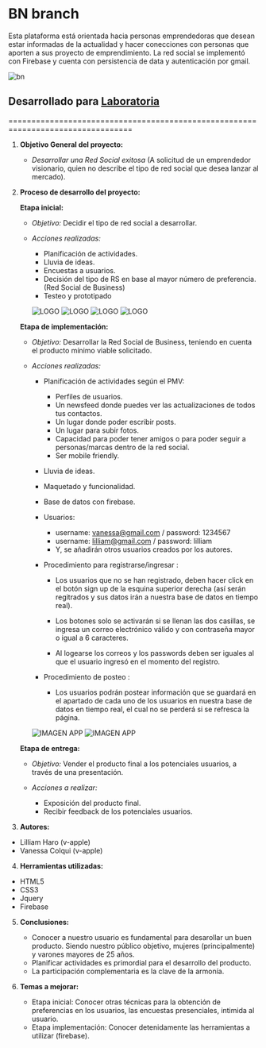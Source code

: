 # BN branch

Esta plataforma está orientada hacia personas emprendedoras que desean estar informadas de la actualidad y hacer conecciones con personas que aporten a sus proyecto de emprendimiento. La red social se implementó con Firebase y cuenta con persistencia de data y autenticación por gmail.

![bn](https://user-images.githubusercontent.com/32288575/36438568-57574ee8-1638-11e8-9d58-c24f67a5b4bf.png)

## Desarrollado para [Laboratoria](http://laboratoria.la)

=================================================================================

1. **Objetivo General del proyecto:**
   - *Desarrollar una Red Social exitosa* (A solicitud de un emprendedor visionario, quien no describe el tipo de red social que desea lanzar al mercado).

2. **Proceso de desarrollo del proyecto:**

   **Etapa inicial:**
   - *Objetivo:* Decidir el tipo de red social a desarrollar.
   - *Acciones realizadas:*

     + Planificación de actividades.
     + Lluvia de ideas.
     + Encuestas a usuarios.
     + Decisión del tipo de RS en base al mayor número de preferencia.(Red Social de Business)
     + Testeo y prototipado

     ![LOGO](assets/images/encuesta.png)
     ![LOGO](assets/images/grafico-rango_de_edades.png)
     ![LOGO](assets/images/grafico-sexo.png)
     ![LOGO](assets/images/grafico-opciones-redes-sociales.png)

   **Etapa de implementación:**
   - *Objetivo:* Desarrollar la Red Social de Business, teniendo en cuenta el producto mínimo viable solicitado.
   - *Acciones realizadas:*

     + Planificación de actividades según el PMV:
       - Perfiles de usuarios.
       - Un newsfeed donde puedes ver las actualizaciones de todos tus contactos.
       - Un lugar donde poder escribir posts.
       - Un lugar para subir fotos.
       - Capacidad para poder tener amigos o para poder seguir a personas/marcas dentro de la red social.
       - Ser mobile friendly.
     + Lluvia de ideas.
     + Maquetado y funcionalidad.
     + Base de datos con firebase.
     + Usuarios:
       - username: vanessa@gmail.com / password: 1234567
       - username: lilliam@gmail.com / password: lilliam
       - Y, se añadirán otros usuarios creados por los autores.

     + Procedimiento para registrarse/ingresar :
       - Los usuarios que no se han registrado, deben hacer click en el botón sign up de la esquina superior derecha (así serán regitrados y sus datos irán a nuestra base de datos en tiempo real).

       - Los botones solo se activarán si se llenan las dos casillas, se ingresa un correo electrónico válido y con contraseña mayor o igual a 6 caracteres.

       - Al logearse los correos y los passwords deben ser iguales al que el usuario ingresó en el momento del registro.

     + Procedimiento de posteo :
       - Los usuarios podrán postear información que se guardará en el apartado de cada uno de los usuarios en nuestra base de datos en tiempo real, el cual no se perderá si se refresca la página.

     ![IMAGEN APP](assets/images/grafico-sexo.png)
     ![IMAGEN APP](assets/images/grafico-opciones-redes-sociales.png)

   **Etapa de entrega:**
   - *Objetivo:* Vender el producto final a los potenciales usuarios, a través de una presentación.
   - *Acciones a realizar:*

     + Exposición del producto final.
     + Recibir feedback de los potenciales usuarios.

3. **Autores:**

  - Lilliam Haro (v-apple)
  - Vanessa Colqui (v-apple)

4. **Herramientas utilizadas:**

  - HTML5
  - CSS3
  - Jquery
  - Firebase

5. **Conclusiones:**
   - Conocer a nuestro usuario es fundamental para desarollar un buen producto. Siendo nuestro público objetivo, mujeres (principalmente) y varones mayores de 25 años.
   - Planificar actividades es primordial para el desarrollo del producto.
   - La participación complementaria es la clave de la armonía.


6. **Temas a mejorar:**
   - Etapa inicial: Conocer otras técnicas para la obtención de preferencias en los usuarios, las encuestas presenciales, intimida al usuario.
   - Etapa implementación: Conocer detenidamente las herramientas a utilizar (firebase).
